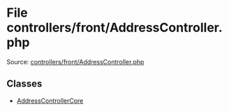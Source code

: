 File controllers/front/AddressController.php
=========

Source: [controllers/front/AddressController.php](https://github.com/PrestaShop/PrestaShop/blob/1.6.1.1/controllers/front/AddressController.php)


Classes
-------

* [AddressControllerCore](class.AddressControllerCore.md)


